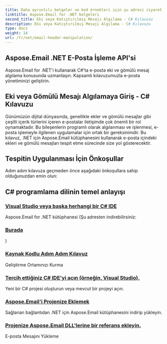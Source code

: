 ```yaml
---
title: Daha ayrıntılı belgeler ve kod örnekleri için şu adresi ziyaret edebilirsiniz:
linktitle: Aspose.Email for .NET belgeleri
second_title: Eki veya Katıştırılmış Mesajı Algılama - C# Kılavuzu
description: Eki veya Katıştırılmış Mesajı Algılama - C# Kılavuzu
type: docs
weight: 14
url: /tr/net/email-header-manipulation/
---
```


##  Aspose.Email .NET E-Posta İşleme API'si

 Aspose.Email for .NET'i kullanarak C#'ta e-posta eki ve gömülü mesaj algılama konusunda uzmanlaşın. Kapsamlı kılavuzumuzla e-posta yönetiminizi geliştirin.

## Eki veya Gömülü Mesajı Algılamaya Giriş - C# Kılavuzu

Günümüzün dijital dünyasında, genellikle ekler ve gömülü mesajlar gibi çeşitli içerik türlerini içeren e-postalar iletişimde çok önemli bir rol oynamaktadır. Bu bileşenlerin programlı olarak algılanması ve işlenmesi, e-posta işlemeyle ilgilenen uygulamalar için ortak bir gereksinimdir. Bu kılavuz, .NET için Aspose.Email kütüphanesini kullanarak e-posta içindeki ekleri ve gömülü mesajları tespit etme sürecinde size yol gösterecektir.

## Tespitin Uygulanması İçin Önkoşullar

Adım adım kılavuza geçmeden önce aşağıdaki önkoşullara sahip olduğunuzdan emin olun:

## C# programlama dilinin temel anlayışı
### [Visual Studio veya başka herhangi bir C# IDE](./modifying-email-addresses-with-csharp/)
 Aspose.Email for .NET kütüphanesi (Şu adresten indirebilirsiniz:
### [Burada](./changing-fonts-during-mht-conversion-using-csharp/)
)
### [Kaynak Kodlu Adım Adım Kılavuz](./custom-hyperlink-rendering-in-csharp/)
Geliştirme Ortamınızı Kurma
### [Tercih ettiğiniz C# IDE'yi açın (örneğin, Visual Studio).](./defining-custom-order-of-information-in-mhtml-with-csharp/)
Yeni bir C# projesi oluşturun veya mevcut bir projeyi açın.
### [Aspose.Email'i Projenize Eklemek](./csharp-guide-extracting-email-headers/)
Sağlanan bağlantıdan .NET için Aspose.Email kütüphanesini indirip yükleyin. 
### [Projenize Aspose.Email DLL'lerine bir referans ekleyin.](./specifying-custom-headers-in-csharp/)
E-posta Mesajını Yükleme